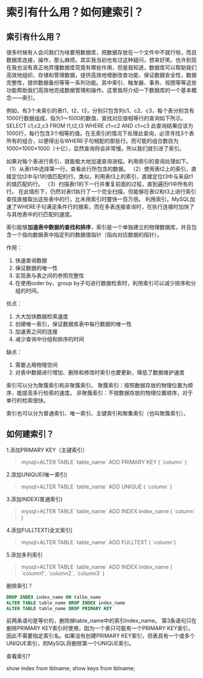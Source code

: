 # 索引有什么用？如何建索引？


## 索引有什么用？

  很多时候有人会问我们为啥要用数据库，把数据存放在一个文件中不就行啦，而且数据库连接，操作，那么麻烦。其实我当初也有过这种疑问，想来好笑。也许到现在我也没有真正地弄懂数据库究竟有哪些作用，但是我知道，数据库可以帮助我们高效地组织、存储和管理数据，提供高效地增删改查功能，保证数据安全性，数据完整性，提供数据备份等等一系列功能。其中索引、触发器、事务、视图等等这些功能帮助我们高效地完成数据管理和操作。这里我将介绍一下数据库的一个基本概念——索引。


例如，有3个未索引的表t1、t2、t3，分别只包含列c1、c2、c3，每个表分别含有1000行数据组成，指为1～1000的数值，查找对应值相等行的查询如下所示。
SELECT c1,c2,c3 FROM t1,t2,t3 WHERE c1=c2 AND c1=c3
此查询结果应该为1000行，每行包含3个相等的值。在无索引的情况下处理此查询，必须寻找3个表所有的组合，以便得出与WHERE子句相配的那些行。而可能的组合数目为1000×1000×1000（十亿），显然查询将会非常慢。所以我们就引进了索引。

如果对每个表进行索引，就能极大地加速查询进程。利用索引的查询处理如下。
（1）从表t1中选择第一行，查看此行所包含的数据。
（2）使用表t2上的索引，直接定位t2中与t1的值匹配的行。类似，利用表t3上的索引，直接定位t3中与来自t1的值匹配的行。
（3）扫描表t1的下一行并重复前面的过程，直到遍历t1中所有的行。
在此情形下，仍然对表t1执行了一个完全扫描，但能够在表t2和t3上进行索引查找直接取出这些表中的行，比未用索引时要快一百万倍。
利用索引，MySQL加速了WHERE子句满足条件行的搜索，而在多表连接查询时，在执行连接时加快了与其他表中的行匹配的速度。


索引能够**加速表中数据的查找和排序**，索引是一个单独建立的物理数据库，并且包含一个指向数据表中指定列的数据值指针（指向对应数据的指针）。

作用：
1. 快速查询数据
2. 保证数据的唯一性
3. 实现表与表之间的参照完整性
4. 在使用order by、group by子句进行数据检索时，利用索引可以减少排序和分组的时间。

优点：
1. 大大加快数据检索速度
2. 创建唯一索引，保证数据库表中每行数据的唯一性
3. 加速表之间的连接
4. 减少查询中分组和排序的时间


缺点：
1. 需要占用物理空间
2. 对表中数据进行增加、删除和修改时索引也要更新，降低了数据维护速度
 
索引可以分为聚簇索引和非聚簇索引。
聚簇索引：按照数据存放的物理位置为顺序，能提高多行检索的速度。
非聚簇索引：不按数据存放的物理位置顺序，对于单行的检索很快。

索引也可以分为普通索引、唯一索引、主键索引和聚集索引（也叫聚簇索引）。

## 如何建索引？

1.添加PRIMARY KEY（主键索引） 
 > mysql>ALTER TABLE \`table_name\` ADD PRIMARY KEY ( \`column\` ) 
 
2.添加UNIQUE(唯一索引) 
> mysql>ALTER TABLE \`table_name\` ADD UNIQUE ( 
\`column\` 
) 

3.添加INDEX(普通索引) 
> mysql>ALTER TABLE \`table_name\` ADD INDEX index_name ( \`column\` ) 

4.添加FULLTEXT(全文索引) 
>mysql>ALTER TABLE \`table_name\` ADD FULLTEXT ( \`column\`) 

5.添加多列索引 
>mysql>ALTER TABLE \`table_name\` ADD INDEX index_name ( \`column1\`, \`column2\`, \`column3\` )

删除索引？
```sql
DROP INDEX index_name ON talbe_name
ALTER TABLE table_name DROP INDEX index_name
ALTER TABLE table_name DROP PRIMARY KEY
```
前两条语句是等价的，删除掉table_name中的索引index_name。
第3条语句只在删除PRIMARY KEY索引时使用，因为一个表只可能有一个PRIMARY KEY索引，因此不需要指定索引名。如果没有创建PRIMARY KEY索引，但表具有一个或多个UNIQUE索引，则MySQL将删除第一个UNIQUE索引。

查看索引?

show index from tblname;
show keys from tblname;







